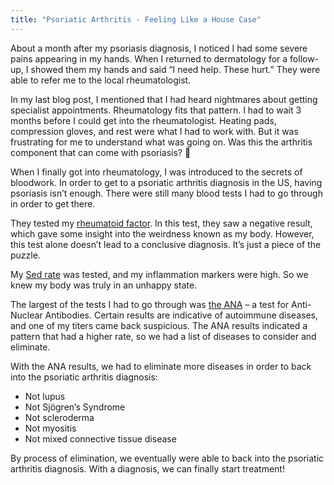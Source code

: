 ```yaml
---
title: "Psoriatic Arthritis - Feeling Like a House Case"
---
```


About a month after my psoriasis diagnosis, I noticed I had some severe pains appearing in my hands. When I returned to dermatology for a follow-up, I showed them my hands and said “I need help. These hurt.” They were able to refer me to the local rheumatologist.

In my last blog post, I mentioned that I had heard nightmares about getting specialist appointments. Rheumatology fits that pattern. I had to wait 3 months before I could get into the rheumatologist. Heating pads, compression gloves, and rest were what I had to work with. But it was frustrating for me to understand what was going on. Was this the arthritis component that can come with psoriasis? 🤔

When I finally got into rheumatology, I was introduced to the secrets of bloodwork. In order to get to a psoriatic arthritis diagnosis in the US, having psoriasis isn’t enough. There were still many blood tests I had to go through in order to get there.

They tested my [rheumatoid factor](https://www.mayoclinic.org/tests-procedures/rheumatoid-factor/about/pac-20384800). In this test, they saw a negative result, which gave some insight into the weirdness known as my body. However, this test alone doesn’t lead to a conclusive diagnosis. It’s just a piece of the puzzle.

My [Sed rate](https://my.clevelandclinic.org/health/diagnostics/17747-sed-rate-erythrocyte-sedimentation-rate-or-esr-test) was tested, and my inflammation markers were high. So we knew my body was truly in an unhappy state.

The largest of the tests I had to go through was [the ANA](https://my.clevelandclinic.org/health/diagnostics/14897-antinuclear-antibody-test-in-children) – a test for Anti-Nuclear Antibodies. Certain results are indicative of autoimmune diseases, and one of my titers came back suspicious. The ANA results indicated a pattern that had a higher rate, so we had a list of diseases to consider and eliminate.

With the ANA results, we had to eliminate more diseases in order to back into the psoriatic arthritis diagnosis:

- Not lupus
- Not Sjögren’s Syndrome
- Not scleroderma
- Not myositis
- Not mixed connective tissue disease

By process of elimination, we eventually were able to back into the psoriatic arthritis diagnosis. With a diagnosis, we can finally start treatment!